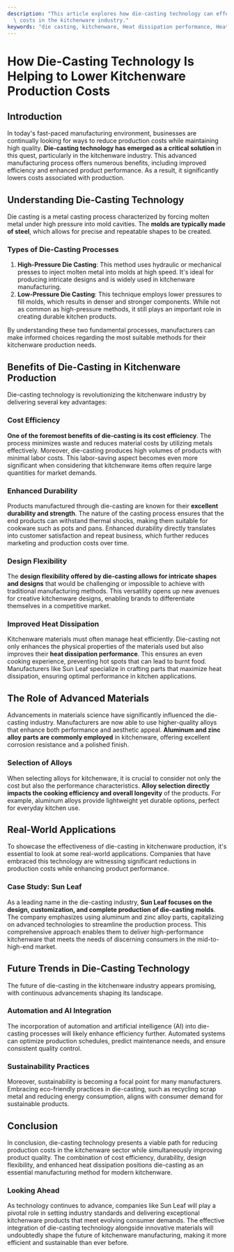 ```yaml
---
description: "This article explores how die-casting technology can effectively reduce production\
  \ costs in the kitchenware industry."
keywords: "die casting, kitchenware, Heat dissipation performance, Heat sink"
---
```

# How Die-Casting Technology Is Helping to Lower Kitchenware Production Costs

## Introduction
In today's fast-paced manufacturing environment, businesses are continually looking for ways to reduce production costs while maintaining high quality. **Die-casting technology has emerged as a critical solution** in this quest, particularly in the kitchenware industry. This advanced manufacturing process offers numerous benefits, including improved efficiency and enhanced product performance. As a result, it significantly lowers costs associated with production.

## Understanding Die-Casting Technology
Die casting is a metal casting process characterized by forcing molten metal under high pressure into mold cavities. The **molds are typically made of steel**, which allows for precise and repeatable shapes to be created. 

### Types of Die-Casting Processes
1. **High-Pressure Die Casting**: This method uses hydraulic or mechanical presses to inject molten metal into molds at high speed. It's ideal for producing intricate designs and is widely used in kitchenware manufacturing.
2. **Low-Pressure Die Casting**: This technique employs lower pressures to fill molds, which results in denser and stronger components. While not as common as high-pressure methods, it still plays an important role in creating durable kitchen products.

By understanding these two fundamental processes, manufacturers can make informed choices regarding the most suitable methods for their kitchenware production needs.

## Benefits of Die-Casting in Kitchenware Production
Die-casting technology is revolutionizing the kitchenware industry by delivering several key advantages:

### Cost Efficiency
**One of the foremost benefits of die-casting is its cost efficiency**. The process minimizes waste and reduces material costs by utilizing metals effectively. Moreover, die-casting produces high volumes of products with minimal labor costs. This labor-saving aspect becomes even more significant when considering that kitchenware items often require large quantities for market demands.

### Enhanced Durability
Products manufactured through die-casting are known for their **excellent durability and strength**. The nature of the casting process ensures that the end products can withstand thermal shocks, making them suitable for cookware such as pots and pans. Enhanced durability directly translates into customer satisfaction and repeat business, which further reduces marketing and production costs over time.

### Design Flexibility
The **design flexibility offered by die-casting allows for intricate shapes and designs** that would be challenging or impossible to achieve with traditional manufacturing methods. This versatility opens up new avenues for creative kitchenware designs, enabling brands to differentiate themselves in a competitive market.

### Improved Heat Dissipation
Kitchenware materials must often manage heat efficiently. Die-casting not only enhances the physical properties of the materials used but also improves their **heat dissipation performance**. This ensures an even cooking experience, preventing hot spots that can lead to burnt food. Manufacturers like Sun Leaf specialize in crafting parts that maximize heat dissipation, ensuring optimal performance in kitchen applications.

## The Role of Advanced Materials
Advancements in materials science have significantly influenced the die-casting industry. Manufacturers are now able to use higher-quality alloys that enhance both performance and aesthetic appeal. **Aluminum and zinc alloy parts are commonly employed** in kitchenware, offering excellent corrosion resistance and a polished finish.

### Selection of Alloys
When selecting alloys for kitchenware, it is crucial to consider not only the cost but also the performance characteristics. **Alloy selection directly impacts the cooking efficiency and overall longevity** of the products. For example, aluminum alloys provide lightweight yet durable options, perfect for everyday kitchen use.

## Real-World Applications
To showcase the effectiveness of die-casting in kitchenware production, it's essential to look at some real-world applications. Companies that have embraced this technology are witnessing significant reductions in production costs while enhancing product performance.

### Case Study: Sun Leaf
As a leading name in the die-casting industry, **Sun Leaf focuses on the design, customization, and complete production of die-casting molds**. The company emphasizes using aluminum and zinc alloy parts, capitalizing on advanced technologies to streamline the production process. This comprehensive approach enables them to deliver high-performance kitchenware that meets the needs of discerning consumers in the mid-to-high-end market.

## Future Trends in Die-Casting Technology
The future of die-casting in the kitchenware industry appears promising, with continuous advancements shaping its landscape.

### Automation and AI Integration
The incorporation of automation and artificial intelligence (AI) into die-casting processes will likely enhance efficiency further. Automated systems can optimize production schedules, predict maintenance needs, and ensure consistent quality control.

### Sustainability Practices
Moreover, sustainability is becoming a focal point for many manufacturers. Embracing eco-friendly practices in die-casting, such as recycling scrap metal and reducing energy consumption, aligns with consumer demand for sustainable products.

## Conclusion
In conclusion, die-casting technology presents a viable path for reducing production costs in the kitchenware sector while simultaneously improving product quality. The combination of cost efficiency, durability, design flexibility, and enhanced heat dissipation positions die-casting as an essential manufacturing method for modern kitchenware. 

### Looking Ahead
As technology continues to advance, companies like Sun Leaf will play a pivotal role in setting industry standards and delivering exceptional kitchenware products that meet evolving consumer demands. The effective integration of die-casting technology alongside innovative materials will undoubtedly shape the future of kitchenware manufacturing, making it more efficient and sustainable than ever before.

